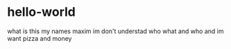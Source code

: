 # hello-world
what is this
my names maxim im don't understad who what and who and im want pizza and money
